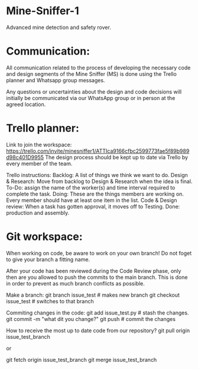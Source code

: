 # Mine-Sniffer-1
Advanced mine detection and safety rover.

# Communication:
All communication related to the process of developing the necessary code and design segments of the Mine Sniffer (MS) is done using the Trello planner and Whatsapp group messages.

Any questions or uncertainties about the design and code decisions will initially be communicated via our WhatsApp group or in person at the agreed location.

# Trello planner:
Link to join the workspace: https://trello.com/invite/minesniffer1/ATTIca9166cfbc2599773fae5f89b989d98c401D9955
The design process should be kept up to date via Trello by every member of the team.

Trello instructions:
Backlog: A list of things we think we want to do.
Design & Research: Move from backlog to Design & Research when the idea is final.
To-Do: assign the name of the worker(s) and time interval required to complete the task.
Doing: These are the things members are working on. Every member should have at least one item in the list.
Code & Design review: When a task has gotten approval, it moves off to Testing.
Done: production and assembly.

# Git workspace:
When working on code, be aware to work on your own branch! Do not foget to give your branch a fitting name.

After your code has been reviewed during the Code Review phase, only then are you allowed to push the commits to the main branch. This is done in order to prevent as much branch conflicts as possible. 

Make a branch:
git branch issue_test # makes new branch
git checkout issue_test # switches to that branch

Commiting changes in the code:
  git add issue_test.py # stash the changes.
  git commit -m "what dit you change?"
  git push # commit the changes

How to receive the most up to date code from our repository?
git pull origin issue_test_branch

or

git fetch origin issue_test_branch
git merge issue_test_branch
